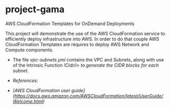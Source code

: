 # project-gama
AWS CloudFormation Templates for OnDemand Deployments

This project will demonstrate the use of the AWS CloudFormation service to efficiently deploy infrastructure into AWS. In order to do that couple AWS CloudFormation Templates are requires to deploy AWS Network and Compute components.

- The file <i>vpc-subnets.yml</i> contains the VPC and Subnets, along with use of the Intrinsic Function <i>!Cidr/i> to generate the CIDR blocks for each subnet.

- References:
- [AWS CloudFormation user guide] (https://docs.aws.amazon.com/AWSCloudFormation/latest/UserGuide/Welcome.html)
